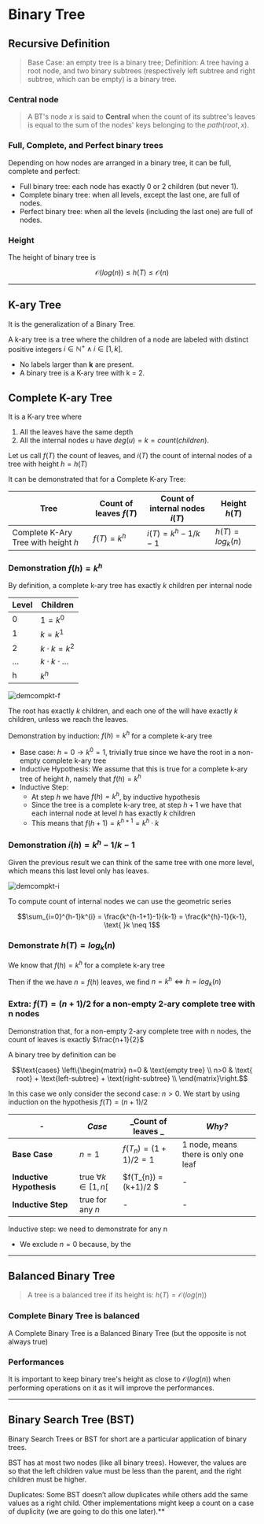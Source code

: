 # Binary Tree

## Recursive Definition
> Base Case: an empty tree is a binary tree;
> Definition: A tree having a root node, and two binary subtrees (respectively left subtree and right subtree, which can be empty) is a binary tree.


### Central node
> A BT's node *x* is said to **Central** when the count of its subtree's leaves is equal to the sum of the nodes' keys belonging to the $path(root, x)$.

### Full, Complete, and Perfect binary trees
Depending on how nodes are arranged in a binary tree, it can be full, complete and perfect:


* Full binary tree: each node has exactly 0 or 2 children (but never 1).
* Complete binary tree: when all levels, except the last one, are full of nodes.
* Perfect binary tree: when all the levels (including the last one) are full of nodes.

### Height
The height of binary tree is 

$$\mathcal{O}(log(n)) \leq h(T) \leq \mathcal{O}(n)$$



---

## K-ary Tree
It is the generalization of a Binary Tree.

A k-ary tree is a tree where the children of a node are labeled with distinct positive integers $i \in \mathbb{N}^{+} \wedge i \in [1,k]$.
* No labels larger than **k** are present.
* A binary tree is a K-ary tree with k = 2.

## Complete K-ary Tree
It is a K-ary tree where 
1. All the leaves have the same depth
2. All the internal nodes $u$ have $deg(u) = k = count(children)$.

Let us call $f(T)$ the count of leaves, and $i(T)$ the count of internal nodes of a tree with height $h = h(T)$ 

It can be demonstrated that for a Complete K-ary Tree:

| Tree                                	| Count of leaves $f(T)$ 	| Count of internal nodes $i(T)$ 	| Height $h(T)$       	|
|-------------------------------------	|------------------------	|--------------------------------	|---------------------	|
| Complete K-Ary Tree with height $h$ 	| $f(T) = k^{h}$         	| $i(T) = k^{h}-1/k-1$           	| $h(T) = log_{k}(n)$ 	|

### Demonstration $f(h) = k^{h}$ 

By definition, a complete k-ary tree has exactly $k$ children per internal node

| **Level** 	| **Children**             	 |
|-----------	|----------------------------|
| 0         	| $1 = k^{0}$              	 |
| 1         	| $k = k^{1}$              	 |
| 2         	| $k \cdot k= k^{2}$       	 |
| $\ldots$  	| $k \cdot k \cdot \ldots$ 	 |
| h         	| $k^{h}$                  	 |

![demcompkt-f](https://github.com/PayThePizzo/DataStrutucures-Algorithms/blob/main/Resources/demcompkt-f.png?raw=TRUE)

The root has exactly $k$ children, and each one of the will have exactly $k$ children, unless we reach the leaves.

Demonstration by induction: $f(h) = k^{h}$ for a complete k-ary tree
* Base case: $h=0 \rightarrow k^{0}=1$, trivially true since we have the root in a non-empty complete k-ary tree
* Inductive Hypothesis: We assume that this is true for a complete k-ary tree of height $h$, namely that $f(h) = k^{h}$
* Inductive Step: 
  * At step $h$ we have $f(h) = k^{h}$, by inductive hypothesis
  * Since the tree is a complete k-ary tree, at step $h+1$ we have that each internal node at level $h$ has exactly $k$ children
  * This means that $f(h+1) = k^{h+1} = k^{h} \cdot k$ 

### Demonstration $i(h) = k^{h}-1/k-1$

Given the previous result we can think of the same tree with one more level, which means this last level only has leaves.


![demcompkt-i](https://github.com/PayThePizzo/DataStrutucures-Algorithms/blob/main/Resources/demcompkt-i.png?raw=TRUE)

To compute count of internal nodes we can use the geometric series

```math
\sum_{i=0}^{h-1}k^{i} = \frac{k^{h-1+1}-1}{k-1} = \frac{k^{h}-1}{k-1}, \text{ }k \neq 1
```

### Demonstrate $h(T) = log_{k}(n)$

We know that $f(h) = k^{h}$ for a complete k-ary tree

Then if the we have $n = f(h)$ leaves, we find $n = k^{h} \Leftrightarrow h = log_{k}(n)$ 


### Extra: $f(T) = (n+1)/2$ for a non-empty 2-ary complete tree with n nodes

Demonstration that, for a non-empty 2-ary complete tree with n nodes, the count of leaves is exactly $\frac{n+1}{2}$

A binary tree by definition can be

```math
\text{cases} \left\{\begin{matrix}
n=0 & \text{empty tree}  \\
n>0 & \text{ root} + \text{left-subtree} + \text{right-subtree}   \\
\end{matrix}\right.
```

In this case we only consider the second case: $n > 0$. We start by using induction on the hypothesis $f(T) = (n+1)/2$

| -                        	| _Case_                     	| _Count of leaves _       	| _Why?_                               	|
|--------------------------	|----------------------------	|--------------------------	|--------------------------------------	|
| **Base Case**            	| $n = 1$                    	| $f(T_{n}) = (1+1)/2 = 1$ 	| 1 node, means there is only one leaf 	|
| **Inductive Hypothesis** 	| true $\forall k \in [1,n[$ 	| $f(T_{n}) = (k+1)/2 $    	| -                                    	|
| **Inductive Step**       	| true for any $n$           	| -                        	| -                                    	|

Inductive step: we need to demonstrate for any n
* We exclude $n=0$ because, by the

---

## Balanced Binary Tree
> A tree is a balanced tree if its height is: $h(T) = \mathcal{O}(log(n))$

### Complete Binary Tree is balanced
A Complete Binary Tree is a Balanced Binary Tree (but the opposite is not always true)

### Performances
It is important to keep binary tree's height as close to $\mathcal{O}(log(n))$ when performing operations on it as it will
improve the performances.

---

## Binary Search Tree (BST)
Binary Search Trees or BST for short are a particular application of binary trees.

BST has at most two nodes (like all binary trees). However, the values are so that the left 
children value must be less than the parent, and the right children must be higher.

Duplicates: Some BST doesn’t allow duplicates while others add the same values 
as a right child. 
Other implementations might keep a count on a case of duplicity 
(we are going to do this one later).**


